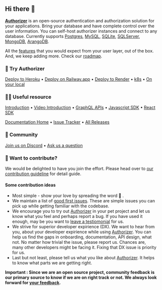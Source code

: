 ## Hi there 👋

[**Authorizer**](https://authorizer.dev/) is an open-source authentication and authorization solution for your applications. Bring your database and have complete control over the user information. You can self-host authorizer instances and connect to any database. Currently supports [Postgres](https://www.postgresql.org/), [MySQL](https://www.mysql.com/), [SQLite](https://www.sqlite.org/index.html), [SQLServer](https://www.microsoft.com/en-us/sql-server/), [MongoDB](https://mongodb.com/), [ArangoDB](https://www.arangodb.com/).


All the [features](https://github.com/authorizerdev/authorizer#we-offer-the-following-functionality) that you would expect from your user layer, out of the box. And, we keep adding more. Check our [roadmap](https://github.com/authorizerdev/authorizer#roadmap).

### 🔧 Try Authorizer
[Deploy to Heroku](https://docs.authorizer.dev/deployment/heroku/) • [Deploy on Railway.app](https://docs.authorizer.dev/deployment/railway/) • [Deploy to Render](https://docs.authorizer.dev/deployment/render/) • [k8s](https://docs.authorizer.dev/deployment/kubernetes/) • [On your local](https://docs.authorizer.dev/deployment/binary/)

### 👩‍💻 Useful resource
[Introduction](https://docs.authorizer.dev/) • [Video Introduction](https://www.youtube.com/watch?v=uQka5O2RwpU) • [GraphQL APIs](https://docs.authorizer.dev/core/graphql-api/) • [Javascript SDK](https://docs.authorizer.dev/authorizer-js/getting-started/) • [React SDK](https://docs.authorizer.dev/authorizer-react/getting-started/)

[Documentation Home](https://docs.authorizer.dev/) • [Issue Tracker](https://github.com/authorizerdev/authorizer/issues) • [All Releases](https://github.com/authorizerdev/authorizer/releases)

### 🌈 Community
[Join us on Discord](https://discord.com/invite/Zv2D5h6kkK) • [Ask us a question](https://github.com/authorizerdev/authorizer/issues)

### 🙋‍ Want to contribute?
We would be delighted to have you join the effort. Please head over to [our contribution guideline](https://github.com/authorizerdev/authorizer/blob/main/.github/CONTRIBUTING.md) for detail guide.

#### Some contribution ideas
* Most simple - show your love by spreading the word 🤗 .
* We maintain a list of [good first issues](https://github.com/authorizerdev/authorizer/issues?q=is%3Aissue+is%3Aopen+label%3A%22good+first+issue%22). These are simple issues you can pick up whlle getting familiar with the codebase. 
* We encourage you to try out [Authorizer](https://authorizer.dev/) in your pet project and let us know what you feel and perhaps report a bug. If you have used it enough, may be you want to [leave a testiomonial](mailto:info@authorizer.dev) for us. 
* We strive for superior developer expirience (DX). We want to hear from you, about your developer expirience while using [Authorizer](https://authorizer.dev/). You can help us find the gaps in onboarding, documentation, API design, what not. No matter how trivial the issue, please report us. Chances are, many other developers might be facing it. Fixing that DX issue is priority for us.
* Last but not least, please tell us what you like about [Authorizer](https://authorizer.dev/). It helps to know what parts we are getting right. 

**Important : Since we are an open source project, community feedback is our primary source to know if we are on right track or not. We always look forward for [your feedback](https://github.com/authorizerdev/authorizer/issues).**


<!--

**Here are some ideas to get you started:**

🙋‍♀️ A short introduction - what is your organization all about?


🍿 Fun facts - what does your team eat for breakfast?
🧙 Remember, you can do mighty things with the power of [Markdown](https://docs.github.com/github/writing-on-github/getting-started-with-writing-and-formatting-on-github/basic-writing-and-formatting-syntax)
-->
